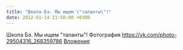 ```yaml
---
title: "Школа Бэ. Мы ищем \"таланты\"!"
date: 2012-01-14 21:50:00 +0300
---
```


Школа Бэ. Мы ищем "таланты"!
Фотография
<a class="vk-attach" href="https://vk.com/photo-29504316_268359786">https://vk.com/photo-29504316_268359786</a>
<a class="vk-attach" href="https://vk.com/photo-29504316_268359786">Вложение</a>
